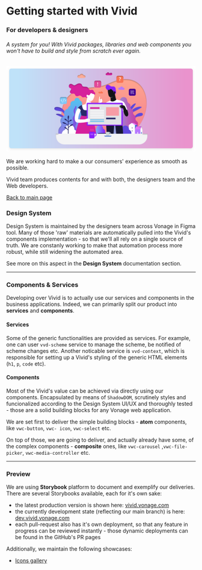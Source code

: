 # Getting started with Vivid

### For developers & designers

###### A system for you! With Vivid packages, libraries and web components you won't have to build and style from scratch ever again.

![Getting started](assets/images/getting-started.svg)

We are working hard to make a our consumers' experience as smooth as possible.

Vivid team produces contents for and with both, the designers team and the Web developers.

[Back to main page](../readme.md)

### Design System

Design System is maintained by the designers team across Vonage in Figma tool.
Many of those 'raw' materials are automatically pulled into the Vivid's components implementation - so that we'll all rely on a single source of truth.
We are constanly working to make that automation process more robust, while still widening the automated area.

See more on this aspect in the **Design System** documentation section.

---

### Components & Services

Developing over Vivid is to actually use our services and components in the business applications.
Indeed, we can primarily split our product into **services** and **components**.

#### Services

Some of the generic functionalities are provided as services.
For example, one can user `vvd-scheme` service to manage the scheme, be notified of scheme changes etc.
Another noticable service is `vvd-context`, which is responsible for setting up a Vivid's styling of the generic HTML elements (`h1`, `p`, `code` etc).

#### Components

Most of the Vivid's value can be achieved via directly using our components.
Encapsulated by means of `ShadowDOM`, scrutinely styles and funcionalized according to the Design System UI/UX and thoroughly tested - those are a solid building blocks for any Vonage web application.

We are set first to deliver the simple building blocks - **atom** components, like `vwc-button`, `vwc- icon`, `vwc-select` etc. 

On top of those, we are going to deliver, and actually already have some, of the complex components - **composite** ones, like `vwc-carousel` ,`vwc-file-picker`, `vwc-media-controller` etc.

---

### Preview

We are using **Storybook** platform to document and exemplify our deliveries.
There are several Storybooks available, each for it's own sake:
- the latest production version is shown here: [vivid.vonage.com](https://vivid.vonage.com)
- the currently development state (reflecting our main branch) is here: [dev.vivid.vonage.com](https://dev.vivid.vonage.com)
- each pull-request also has it's own deployment, so that any feature in progress can be reviewed instantly - those dynamic deployments can be found in the GitHub's PR pages

Additionally, we maintain the following showcases:
* [Icons gallery](https://icons.vivid.vonage.com)